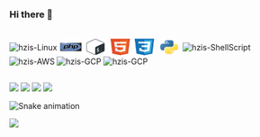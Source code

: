 ### Hi there 👋
<!--
- 🔭 I’m currently working on ...
- 🌱 I’m currently learning ...
- 👯 I’m looking to collaborate on ...
- 🤔 I’m looking for help with ...
- 💬 Ask me about ...
- 📫 How to reach me: ...
- 😄 Pronouns: ...
- ⚡ Fun fact: ...
-->
<!--
<div align="center">
  <a href="https://github.com/hzis">
  <img height="180em" src="https://github-readme-stats.vercel.app/api?username=hzis&show_icons=true&theme=dark&include_all_commits=true&count_private=true"/>
  <img height="180em" src="https://github-readme-stats.vercel.app/api/top-langs/?username=hzis&layout=compact&langs_count=7&theme=dark"/>
</div>
-->
<div style="display: inline_block"><br>
  <!--<img align="center" alt="hzis-Js" height="30" width="40" src="https://raw.githubusercontent.com/devicons/devicon/master/icons/javascript/javascript-plain.svg"> -->
  <img align="center" alt="hzis-Linux" height="30" width="40" src="https://upload.wikimedia.org/wikipedia/commons/f/f1/Icons8_flat_linux.svg">
  <img align="center" alt="hzis-php" height="30" width="40" src="https://raw.githubusercontent.com/devicons/devicon/master/icons/php/php-original.svg">
  <img align="center" alt="hzis-Bash" height="30" width="40" src="https://raw.githubusercontent.com/devicons/devicon/master/icons/bash/bash-original.svg">
  <img align="center" alt="hzis-HTML" height="30" width="40" src="https://raw.githubusercontent.com/devicons/devicon/master/icons/html5/html5-original.svg">
  <img align="center" alt="hzis-CSS" height="30" width="40" src="https://raw.githubusercontent.com/devicons/devicon/master/icons/css3/css3-original.svg">
  <img align="center" alt="hzis-Python" height="30" width="40" src="https://raw.githubusercontent.com/devicons/devicon/master/icons/python/python-original.svg">
  <img align="center" alt="hzis-ShellScript" height="30" width="40" src="https://upload.wikimedia.org/wikipedia/commons/3/38/Gnome-terminal.svg">
  <img align="center" alt="hzis-AWS" height="30" width="40" src="https://upload.wikimedia.org/wikipedia/commons/5/5c/AWS_Simple_Icons_AWS_Cloud.svg">
  <img align="center" alt="hzis-GCP" height="30" width="40" src="https://upload.wikimedia.org/wikipedia/commons/0/01/Google-cloud-platform.svg">
  <img align="center" alt="hzis-GCP" height="30" width="40" src="https://upload.wikimedia.org/wikipedia/commons/3/39/Kubernetes_logo_without_workmark.svg">
</div>


  ##
  
<div>
  <img src="https://img.shields.io/badge/PyCharm-000000.svg?&style=for-the-badge&logo=PyCharm&logoColor=white">
  <img src="https://img.shields.io/badge/VIM-%2311AB00.svg?&style=for-the-badge&logo=vim&logoColor=white">
  <img src="https://img.shields.io/badge/GIT-E44C30?style=for-the-badge&logo=git&logoColor=white">
  <img src="https://img.shields.io/badge/Jenkins-D24939?style=for-the-badge&logo=Jenkins&logoColor=white">
</div>

![Snake animation](https://github.com/hzis/hzis/blob/output/github-contribution-grid-snake.svg)


<div>
  <img src="https://github-readme-stats.vercel.app/api/top-langs/?username={username}&theme=blue-green">
</div>
